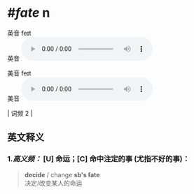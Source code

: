 # ***\#fate*** n
英音 feɪt  
英音
<audio src="./media/fate-B.aac" controls="controls"></audio>

美音 feɪt  
美音
<audio src="./media/fate.aac" controls="controls"></audio>



| 词频 2 |  

英文释义
---
### 1.*高义频：* **[U] 命运；[C] 命中注定的事 (尤指不好的事)：**  

 > **decide** / change **sb's fate**  
 > 决定/改变某人的命运    


